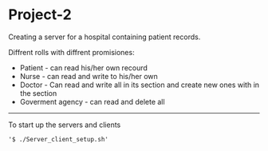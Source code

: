 # Project-2

Creating a server for a hospital containing patient records.

Diffrent rolls with diffrent promisiones: 

* Patient - can read his/her own recourd
* Nurse - can read and write to his/her own
* Doctor - Can read and write all in its section and create new ones with in the section 
* Goverment agency - can read and delete all 

---
To start up the servers and clients

    '$ ./Server_client_setup.sh'
